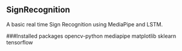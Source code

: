 ## SignRecognition

A basic real time Sign Recognition using MediaPipe and LSTM.

###Installed packages 
opencv-python mediapipe matplotlib sklearn tensorflow


